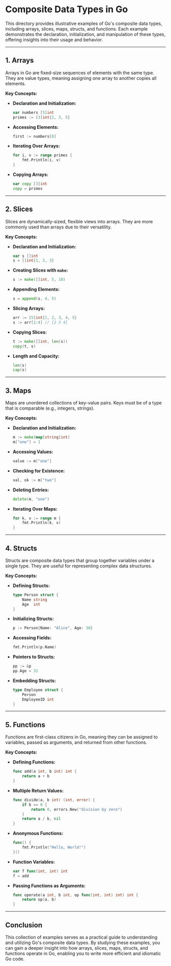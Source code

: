 
# Composite Data Types in Go

This directory provides illustrative examples of Go's composite data types, including arrays, slices, maps, structs, and functions. Each example demonstrates the declaration, initialization, and manipulation of these types, offering insights into their usage and behavior.

---

## 1. Arrays

Arrays in Go are fixed-size sequences of elements with the same type. They are value types, meaning assigning one array to another copies all elements.

**Key Concepts:**

- **Declaration and Initialization:**
  ```go
  var numbers [5]int
  primes := [3]int{2, 3, 5}
  ```

- **Accessing Elements:**
  ```go
  first := numbers[0]
  ```

- **Iterating Over Arrays:**
  ```go
  for i, v := range primes {
      fmt.Println(i, v)
  }
  ```

- **Copying Arrays:**
  ```go
  var copy [3]int
  copy = primes
  ```

---

## 2. Slices

Slices are dynamically-sized, flexible views into arrays. They are more commonly used than arrays due to their versatility.

**Key Concepts:**

- **Declaration and Initialization:**
  ```go
  var s []int
  s = []int{1, 2, 3}
  ```

- **Creating Slices with `make`:**
  ```go
  s := make([]int, 5, 10)
  ```

- **Appending Elements:**
  ```go
  s = append(s, 4, 5)
  ```

- **Slicing Arrays:**
  ```go
  arr := [5]int{1, 2, 3, 4, 5}
  s := arr[1:4] // [2 3 4]
  ```

- **Copying Slices:**
  ```go
  t := make([]int, len(s))
  copy(t, s)
  ```

- **Length and Capacity:**
  ```go
  len(s)
  cap(s)
  ```

---

## 3. Maps

Maps are unordered collections of key-value pairs. Keys must be of a type that is comparable (e.g., integers, strings).

**Key Concepts:**

- **Declaration and Initialization:**
  ```go
  m := make(map[string]int)
  m["one"] = 1
  ```

- **Accessing Values:**
  ```go
  value := m["one"]
  ```

- **Checking for Existence:**
  ```go
  val, ok := m["two"]
  ```

- **Deleting Entries:**
  ```go
  delete(m, "one")
  ```

- **Iterating Over Maps:**
  ```go
  for k, v := range m {
      fmt.Println(k, v)
  }
  ```

---

## 4. Structs

Structs are composite data types that group together variables under a single type. They are useful for representing complex data structures.

**Key Concepts:**

- **Defining Structs:**
  ```go
  type Person struct {
      Name string
      Age  int
  }
  ```

- **Initializing Structs:**
  ```go
  p := Person{Name: "Alice", Age: 30}
  ```

- **Accessing Fields:**
  ```go
  fmt.Println(p.Name)
  ```

- **Pointers to Structs:**
  ```go
  pp := &p
  pp.Age = 31
  ```

- **Embedding Structs:**
  ```go
  type Employee struct {
      Person
      EmployeeID int
  }
  ```

---

## 5. Functions

Functions are first-class citizens in Go, meaning they can be assigned to variables, passed as arguments, and returned from other functions.

**Key Concepts:**

- **Defining Functions:**
  ```go
  func add(a int, b int) int {
      return a + b
  }
  ```

- **Multiple Return Values:**
  ```go
  func divide(a, b int) (int, error) {
      if b == 0 {
          return 0, errors.New("division by zero")
      }
      return a / b, nil
  }
  ```

- **Anonymous Functions:**
  ```go
  func() {
      fmt.Println("Hello, World!")
  }()
  ```

- **Function Variables:**
  ```go
  var f func(int, int) int
  f = add
  ```

- **Passing Functions as Arguments:**
  ```go
  func operate(a int, b int, op func(int, int) int) int {
      return op(a, b)
  }
  ```

---

## Conclusion

This collection of examples serves as a practical guide to understanding and utilizing Go's composite data types. By studying these examples, you can gain a deeper insight into how arrays, slices, maps, structs, and functions operate in Go, enabling you to write more efficient and idiomatic Go code.

